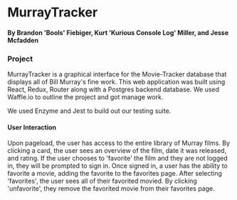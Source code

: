 # MurrayTracker

#### By Brandon 'Bools' Fiebiger, Kurt 'Kurious Console Log' Miller, and Jesse Mcfadden

### Project

MurrayTracker is a graphical interface for the Movie-Tracker database that displays all of Bill Murray's fine work. This web application was built using React, Redux, Router along with a Postgres backend database. We used Waffle.io to outline the project and got manage work.

We used Enzyme and Jest to build out our testing suite. 

#### User Interaction

Upon pageload, the user has access to the entire library of Murray films. By clicking a card, the user sees an overview of the film, date it was released, and rating. If the user chooses to 'favorite' the film and they are not logged in, they will be prompted to sign in. Once signed in, a user has the ability to favorite a movie, adding the favorite to the favorites page. After selecting 'favorites', the user sees all of their favorited movied. By clicking 'unfavorite', they remove the favorited movie from their favorites page. 

